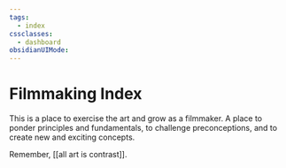 ```yaml
---
tags:
  - index
cssclasses:
  - dashboard
obsidianUIMode: 
---
```

# Filmmaking Index


This is a place to exercise the art and grow as a filmmaker. A place to ponder principles and fundamentals, to challenge preconceptions, and to create new and exciting concepts. 

Remember, [[all art is contrast]]. 

